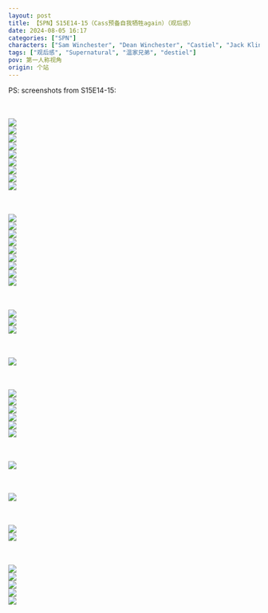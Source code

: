 ```yaml
---
layout: post
title: 【SPN】S15E14-15（Cass预备自我牺牲again）（观后感）
date: 2024-08-05 16:17
categories: ["SPN"]
characters: ["Sam Winchester", "Dean Winchester", "Castiel", "Jack Kline"]
tags: ["观后感", "Supernatural", "温家兄弟", "destiel"]
pov: 第一人称视角
origin: 个站
---
```


PS: screenshots from S15E14-15:

<br><br>
![](/assets/images/SPN/S15/2024-08-04-SPN-1514-1.jpg)
<br>
![](/assets/images/SPN/S15/2024-08-04-SPN-1514-2.jpg)
<br>
![](/assets/images/SPN/S15/2024-08-04-SPN-1514-3.jpg)
<br>
![](/assets/images/SPN/S15/2024-08-04-SPN-1514-4.jpg)
<br>
![](/assets/images/SPN/S15/2024-08-04-SPN-1514-5.jpg)
<br>
![](/assets/images/SPN/S15/2024-08-04-SPN-1514-6.jpg)
<br>
![](/assets/images/SPN/S15/2024-08-04-SPN-1514-7.jpg)
<br>
![](/assets/images/SPN/S15/2024-08-04-SPN-1514-8.jpg)
<br>
![](/assets/images/SPN/S15/2024-08-04-SPN-1514-9.jpg)
<br>

<br><br>
![](/assets/images/SPN/S15/2024-08-05-SPN-1515-1.jpg)
<br>
![](/assets/images/SPN/S15/2024-08-05-SPN-1515-2.jpg)
<br>
![](/assets/images/SPN/S15/2024-08-05-SPN-1515-3.jpg)
<br>
![](/assets/images/SPN/S15/2024-08-05-SPN-1515-4.jpg)
<br>
![](/assets/images/SPN/S15/2024-08-05-SPN-1515-5.jpg)
<br>
![](/assets/images/SPN/S15/2024-08-05-SPN-1515-6.jpg)
<br>
![](/assets/images/SPN/S15/2024-08-05-SPN-1515-7.jpg)
<br>
![](/assets/images/SPN/S15/2024-08-05-SPN-1515-8.jpg)
<br>
![](/assets/images/SPN/S15/2024-08-05-SPN-1515-9.jpg)
<br>

<br><br>
![](/assets/images/SPN/S15/2024-08-05-SPN-1515-10.jpg)
<br>
![](/assets/images/SPN/S15/2024-08-05-SPN-1515-11.jpg)
<br>
![](/assets/images/SPN/S15/2024-08-05-SPN-1515-12.jpg)
<br>

<br><br>
![](/assets/images/SPN/S15/2024-08-05-SPN-1515-13.jpg)
<br>

<br><br>
![](/assets/images/SPN/S15/2024-08-05-SPN-1515-14.jpg)
<br>
![](/assets/images/SPN/S15/2024-08-05-SPN-1515-15.jpg)
<br>
![](/assets/images/SPN/S15/2024-08-05-SPN-1515-16.jpg)
<br>
![](/assets/images/SPN/S15/2024-08-05-SPN-1515-17.jpg)
<br>
![](/assets/images/SPN/S15/2024-08-05-SPN-1515-18.jpg)
<br>
![](/assets/images/SPN/S15/2024-08-05-SPN-1515-19.jpg)
<br>

<br><br>
![](/assets/images/SPN/S15/2024-08-05-SPN-1515-20.jpg)
<br>

<br><br>
![](/assets/images/SPN/S15/2024-08-05-SPN-1515-21.jpg)
<br>

<br><br>
![](/assets/images/SPN/S15/2024-08-05-SPN-1515-22.jpg)
<br>
![](/assets/images/SPN/S15/2024-08-05-SPN-1515-23.jpg)
<br>

<br><br>
![](/assets/images/SPN/S15/2024-08-05-SPN-1515-24.jpg)
<br>
![](/assets/images/SPN/S15/2024-08-05-SPN-1515-25.jpg)
<br>
![](/assets/images/SPN/S15/2024-08-05-SPN-1515-26.jpg)
<br>
![](/assets/images/SPN/S15/2024-08-05-SPN-1515-27.jpg)
<br>
![](/assets/images/SPN/S15/2024-08-05-SPN-1515-28.jpg)
<br>

